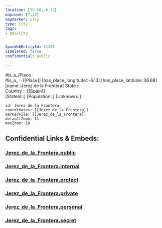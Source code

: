```yaml
---
location: [36.68,-6.13] 
mapzoom: [7,12] 
mapmarker: city 
type: City
tags:
- geo/City


SpocWebEntityId: 31188
isDeleted: false
confidential: public

---
```

#is_a_/Place  
#is_a_ :: [[Place]] 
[has_place_longitude::-6.13] 
[has_place_latitude::36.68] 
[name::Jerez de la Frontera] 
State ::  
Country :: [[Spain]]  
[StateId::] 
[Population::] 
[Unknown::] 


```leaflet
id: Jerez de la Frontera
coordinates: [[Jerez_de_la_Frontera]] 
markerFile: [[Jerez_de_la_Frontera]] 
defaultZoom: 11 
maxZoom: 18
```


## Confidential Links & Embeds: 

### [Jerez_de_la_Frontera.public](/_public/\Earth\Continent\Europe\Europe~South\Spain\Provinces~Spain\Andalusia\Cádiz.Province\CityJerez_de_la_Frontera.public.md) 

### [Jerez_de_la_Frontera.internal](/_internal/\Earth\Continent\Europe\Europe~South\Spain\Provinces~Spain\Andalusia\Cádiz.Province\CityJerez_de_la_Frontera.internal.md) 

### [Jerez_de_la_Frontera.protect](/_protect/\Earth\Continent\Europe\Europe~South\Spain\Provinces~Spain\Andalusia\Cádiz.Province\CityJerez_de_la_Frontera.protect.md) 

### [Jerez_de_la_Frontera.private](/_private/\Earth\Continent\Europe\Europe~South\Spain\Provinces~Spain\Andalusia\Cádiz.Province\CityJerez_de_la_Frontera.private.md) 

### [Jerez_de_la_Frontera.personal](/_personal/\Earth\Continent\Europe\Europe~South\Spain\Provinces~Spain\Andalusia\Cádiz.Province\CityJerez_de_la_Frontera.personal.md) 

### [Jerez_de_la_Frontera.secret](/_secret/\Earth\Continent\Europe\Europe~South\Spain\Provinces~Spain\Andalusia\Cádiz.Province\CityJerez_de_la_Frontera.secret.md)

